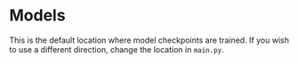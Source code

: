 # Models

This is the default location where model checkpoints are trained. If you wish to use a different direction, change the location in `main.py`.